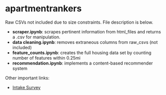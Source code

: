 # apartmentrankers

Raw CSVs not included due to size constraints. File description is below.

* **scraper.ipynb**: scrapes pertinent information from html_files and returns a .csv for manipulation.
* **data cleaning.ipynb**: removes extraneous columns from raw_csvs (not included)
* **feature_counts.ipynb**: creates the full housing data set by counting number of features within 0.25mi
* **recommendation.ipynb**: implements a content-based recommender system

Other important links:
* [Intake Survey](https://forms.gle/TmWuWb6TuArVTLDj7)
